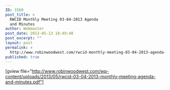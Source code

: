 ```yaml
---
ID: 1560
post_title: >
  RWCID Monthly Meeting 03-04-2013 Agenda
  and Minutes
author: Webmaster
post_date: 2013-05-13 18:49:48
post_excerpt: ""
layout: post
permalink: >
  http://www.robinwoodwest.com/rwcid-monthly-meeting-03-04-2013-agenda-and-minutes/
published: true
---
```

[gview file="http://www.robinwoodwest.com/wp-content/uploads/2013/05/rwcid-03-04-2013-monthly-meeting-agenda-and-minutes.pdf"]